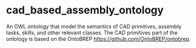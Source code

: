 # cad_based_assembly_ontology

An OWL ontology that model the semantics of CAD primitives, assembly tasks, skills, and other relevant classes. The CAD primitives part of the ontology is based on the OntoBREP https://github.com/OntoBREP/ontobrep. 
